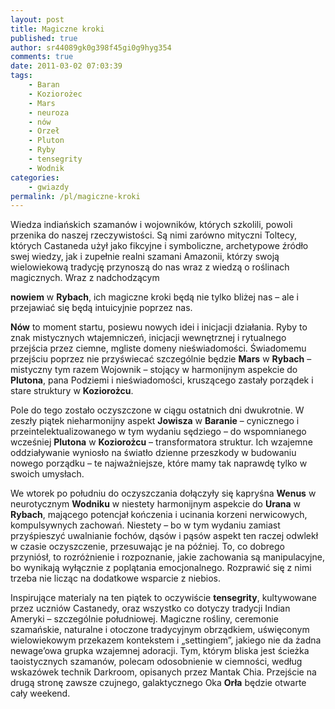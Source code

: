 ```yaml
---
layout: post
title: Magiczne kroki
published: true
author: sr44089gk0g398f45gi0g9hyg354
comments: true
date: 2011-03-02 07:03:39
tags:
    - Baran
    - Koziorożec
    - Mars
    - neuroza
    - nów
    - Orzeł
    - Pluton
    - Ryby
    - tensegrity
    - Wodnik
categories:
    - gwiazdy
permalink: /pl/magiczne-kroki
---
```

Wiedza indiańskich szamanów i wojowników, których szkolili, powoli przenika do naszej rzeczywistości. Są nimi zarówno mityczni Toltecy, których Castaneda użył jako fikcyjne i symboliczne, archetypowe źródło swej wiedzy, jak i zupełnie realni szamani Amazonii, którzy swoją wielowiekową tradycję przynoszą do nas wraz z wiedzą o roślinach magicznych. Wraz z nadchodzącym 

**nowiem** w **Rybach**, ich magiczne kroki będą nie tylko bliżej nas &#8211; ale i przejawiać się będą intuicyjnie poprzez nas.

**Nów** to moment startu, posiewu nowych idei i inicjacji działania. Ryby to znak mistycznych wtajemniczeń, inicjacji wewnętrznej i rytualnego przejścia przez ciemne, mgliste domeny nieświadomości. Świadomemu przejściu poprzez nie przyświecać szczególnie będzie **Mars** w **Rybach** &#8211; mistyczny tym razem Wojownik &#8211; stojący w harmonijnym aspekcie do **Plutona**, pana Podziemi i nieświadomości, kruszącego zastały porządek i stare struktury w **Koziorożcu**.

Pole do tego zostało oczyszczone w ciągu ostatnich dni dwukrotnie. W zeszły piątek nieharmonijny aspekt **Jowisza** w **Baranie** &#8211; cynicznego i przeintelektualizowanego w tym wydaniu sędziego &#8211; do wspomnianego wcześniej **Plutona** w **Koziorożcu** &#8211; transformatora struktur. Ich wzajemne oddziaływanie wyniosło na światło dzienne przeszkody w budowaniu nowego porządku &#8211; te najważniejsze, które mamy tak naprawdę tylko w swoich umysłach.

We wtorek po południu do oczyszczania dołączyły się kapryśna **Wenus** w neurotycznym **Wodniku** w niestety harmonijnym aspekcie do **Urana** w **Rybach**, mającego potencjał kończenia i ucinania korzeni nerwicowych, kompulsywnych zachowań. Niestety &#8211; bo w tym wydaniu zamiast przyśpieszyć uwalnianie fochów, dąsów i pąsów aspekt ten raczej odwlekł w czasie oczyszczenie, przesuwając je na później. To, co dobrego przyniósł, to rozróżnienie i rozpoznanie, jakie zachowania są manipulacyjne, bo wynikają wyłącznie z poplątania emocjonalnego. Rozprawić się z nimi trzeba nie licząc na dodatkowe wsparcie z niebios.

Inspirujące materialy na ten piątek to oczywiście **tensegrity**, kultywowane przez uczniów Castanedy, oraz wszystko co dotyczy tradycji Indian Ameryki &#8211; szczególnie południowej. Magiczne rośliny, ceremonie szamańskie, naturalne i otoczone tradycyjnym obrządkiem, uświęconym wielowiekowym przekazem kontekstem i &#8222;settingiem&#8221;, jakiego nie da żadna newage&#8217;owa grupka wzajemnej adoracji. Tym, którym bliska jest ścieżka taoistycznych szamanów, polecam odosobnienie w ciemności, według wskazówek technik Darkroom, opisanych przez Mantak Chia. Przejście na drugą stronę zawsze czujnego, galaktycznego Oka **Orła** będzie otwarte cały weekend.

 

